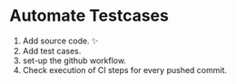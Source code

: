 # Automate Testcases

1. Add source code. :sparkles:
2. Add test cases.
3. set-up the github workflow.
4. Check execution of CI steps for every pushed commit.